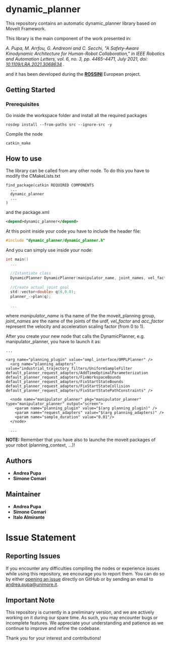 # dynamic_planner

This repository contains an automatic dynamic_planner library based on MoveIt Framework.

This library is the main component of the work presented in: 

*A. Pupa, M. Arrfou, G. Andreoni and C. Secchi, "A Safety-Aware Kinodynamic Architecture for Human-Robot Collaboration," in IEEE Robotics and Automation Letters, vol. 6, no. 3, pp. 4465-4471, July 2021, doi: [10.1109/LRA.2021.3068634](https://doi.org/10.1109/LRA.2021.3068634) .*

and it has been developed during the [**ROSSINI**](https://www.rossini-project.com/) European project.

## Getting Started

### Prerequisites 

Go inside the workspace folder and install all the required packages
```
rosdep install --from-paths src --ignore-src -y
```
Compile the node
```
catkin_make
```

## How to use
The library can be called from any other node.
To do this you have to modify the CMakeLists.txt
```
find_package(catkin REQUIRED COMPONENTS
  ...
  dynamic_planner
  ...
)
```
and the package.xml
```xml
<depend>dynamic_planner</depend>
```
At this point inside your code you have to include the header file:
```c
#include "dynamic_planner/dynamic_planner.h"
```
And you can simply use inside your node:
```c
int main()
  ...

  //Istantiate class
  DynamicPlanner DynamicPlanner(manipulator_name, joint_names, vel_factor, acc_factor);
  
  //Create actual joint goal
  std::vector<double> q(6,0.0);
  planner_->plan(q);
 
  ...
```

where *manipulator_name* is tha name of the the moveit_planning group, *joint_names* are the name of the joints of the urdf, *vel_factor* and *acc_factor* represent the velocity and acceleration scaling factor (from 0 to 1).

After you create your new node that calls the DynamicPlanner, e.g. manipulator_planner, you have to launch it as:

```
...

<arg name="planning_plugin" value="ompl_interface/OMPLPlanner" />
  <arg name="planning_adapters" value="industrial_trajectory_filters/UniformSampleFilter default_planner_request_adapters/AddTimeOptimalParameterization default_planner_request_adapters/FixWorkspaceBounds default_planner_request_adapters/FixStartStateBounds default_planner_request_adapters/FixStartStateCollision default_planner_request_adapters/FixStartStatePathConstraints" />

  <node name="manipulator_planner" pkg="manipulator_planner" type="manipulator_planner" output="screen">
    <param name="planning_plugin" value="$(arg planning_plugin)" />
    <param name="request_adapters" value="$(arg planning_adapters)" />
    <param name="sample_duration" value="0.01"/>
  </node>

  ...
```

**NOTE:** Remember that you have also to launche the moveit packages of your robot (planning_context, ...)!

## Authors
* **Andrea Pupa** 
* **Simone Comari** 

## Maintainer
* **Andrea Pupa** 
* **Simone Comari** 
* **Italo Almirante** 

# Issue Statement

## Reporting Issues

If you encounter any difficulties compiling the nodes or experience issues while using this repository, we encourage you to report them. You can do so by either [opening an issue](https://github.com/apupa/dynamic_planner/issues) directly on GitHub or by sending an email to [andrea.pupa@unimore.it](andrea.pupa@unimore.it).

## Important Note

This repository is currently in a preliminary version, and we are actively working on it during our spare time. As such, you may encounter bugs or incomplete features. We appreciate your understanding and patience as we continue to improve and refine the codebase.

Thank you for your interest and contributions!